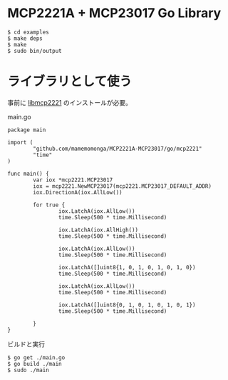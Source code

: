 # MCP2221A + MCP23017 Go Library

	$ cd examples
	$ make deps
	$ make
	$ sudo bin/output


# ライブラリとして使う

事前に [libmcp2221](../libmcp2221) のインストールが必要。

main.go

	package main
	
	import (
	        "github.com/mamemomonga/MCP2221A-MCP23017/go/mcp2221"
	        "time"
	)
	
	func main() {
	        var iox *mcp2221.MCP23017
	        iox = mcp2221.NewMCP23017(mcp2221.MCP23017_DEFAULT_ADDR)
	        iox.DirectionA(iox.AllLow())
	
	        for true {
	                iox.LatchA(iox.AllLow())
	                time.Sleep(500 * time.Millisecond)
	
	                iox.LatchA(iox.AllHigh())
	                time.Sleep(500 * time.Millisecond)
	
	                iox.LatchA(iox.AllLow())
	                time.Sleep(500 * time.Millisecond)
	
	                iox.LatchA([]uint8{1, 0, 1, 0, 1, 0, 1, 0})
	                time.Sleep(500 * time.Millisecond)
	
	                iox.LatchA(iox.AllLow())
	                time.Sleep(500 * time.Millisecond)
	
	                iox.LatchA([]uint8{0, 1, 0, 1, 0, 1, 0, 1})
	                time.Sleep(500 * time.Millisecond)
	
	        }
	}

ビルドと実行

	$ go get ./main.go
	$ go build ./main
	$ sudo ./main


